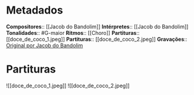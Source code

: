 # Metadados

**Compositores**:: [[Jacob do Bandolim]]
**Intérpretes**:: [[Jacob do Bandolim]]
**Tonalidades**:: #G-maior
**Ritmos**:: [[Choro]]
**Partituras**:: [[doce_de_coco_1.jpeg]]
**Partituras**:: [[doce_de_coco_2.jpeg]]
**Gravações**:: [Original por Jacob do Bandolim](https://www.youtube.com/watch?v=LJasgwymaUY)

# Partituras
![[doce_de_coco_1.jpeg]]
![[doce_de_coco_2.jpeg]]